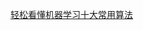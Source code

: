 [轻松看懂机器学习十大常用算法](http://mp.weixin.qq.com/s?__biz=MzI2NjA3NTc4Ng==&mid=2652078787&idx=1&sn=729ba780b470e30eb39eac29e6cc937a&chksm=f1748926c6030030630a163bb7a096ac2ff5b969032d0efbeafd9ed8dcfcc6d9fb95778f34ae&scene=0#rd)

